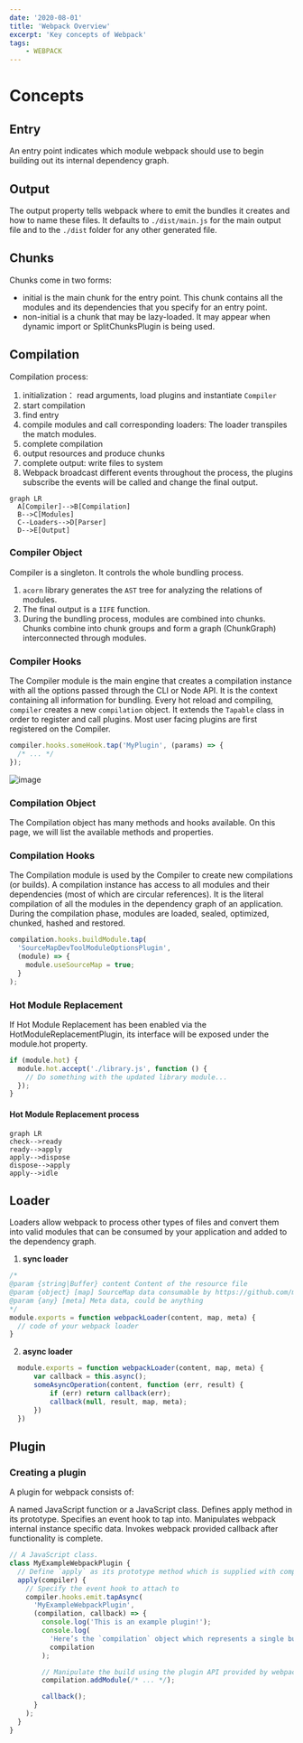 ```yaml
---
date: '2020-08-01'
title: 'Webpack Overview'
excerpt: 'Key concepts of Webpack'
tags: 
	- WEBPACK
---
```


# Concepts
## Entry
An entry point indicates which module webpack should use to begin building out its internal dependency graph. 

## Output
The output property tells webpack where to emit the bundles it creates and how to name these files. It defaults to `./dist/main.js` for the main output file and to the `./dist` folder for any other generated file.

## Chunks
Chunks come in two forms:
- initial is the main chunk for the entry point. This chunk contains all the modules and its dependencies that you specify for an entry point.
- non-initial is a chunk that may be lazy-loaded. It may appear when dynamic import or SplitChunksPlugin is being used.


## Compilation
Compilation process: 

1. initialization： read arguments, load plugins and instantiate `Compiler`
2. start compilation
3. find entry
4. compile modules and call corresponding loaders: The loader transpiles the match modules.
5. complete compilation
6. output resources and produce chunks
7. complete output: write files to system
8. Webpack broadcast different events throughout the process, the plugins subscribe the events will be called and change the final output.

```mermaid
graph LR
  A[Compiler]-->B[Compilation]
  B-->C[Modules]
  C--Loaders-->D[Parser]
  D-->E[Output]
```

### Compiler Object
Compiler  is a singleton. It controls the whole bundling process. 
1. `acorn` library generates the `AST` tree for analyzing the relations of modules.
2. The final output is a `IIFE` function.
3. During the bundling process, modules are combined into chunks. Chunks combine into chunk groups and form a graph (ChunkGraph) interconnected through modules.

### Compiler Hooks
The Compiler module is the main engine that creates a compilation instance with all the options passed through the CLI or Node API. It is the context containing all information for bundling. Every hot reload and compiling, `compiler` creates a new `compilation` object. It extends the `Tapable` class in order to register and call plugins. Most user facing plugins are first registered on the Compiler. 

```js
compiler.hooks.someHook.tap('MyPlugin', (params) => {
  /* ... */
});
```

![image](https://user-gold-cdn.xitu.io/2018/12/1/16767ef8c28837ed?imageView2/0/w/1280/h/960/format/webp/ignore-error/1)


### Compilation Object
The Compilation object has many methods and hooks available. On this page, we will list the available methods and properties.


### Compilation Hooks
The Compilation module is used by the Compiler to create new compilations (or builds). A compilation instance has access to all modules and their dependencies (most of which are circular references). It is the literal compilation of all the modules in the dependency graph of an application. During the compilation phase, modules are loaded, sealed, optimized, chunked, hashed and restored.

```javascript
compilation.hooks.buildModule.tap(
  'SourceMapDevToolModuleOptionsPlugin',
  (module) => {
    module.useSourceMap = true;
  }
);
```

### Hot Module Replacement
If Hot Module Replacement has been enabled via the HotModuleReplacementPlugin, its interface will be exposed under the module.hot property. 
```js
if (module.hot) {
  module.hot.accept('./library.js', function () {
    // Do something with the updated library module...
  });
}
```

#### Hot Module Replacement process

```mermaid
graph LR
check-->ready
ready-->apply
apply-->dispose
dispose-->apply
apply-->idle

```




## Loader
Loaders allow webpack to process other types of files and convert them into valid modules that can be consumed by your application and added to the dependency graph.

1. **sync loader**
```javascript
/*
@param {string|Buffer} content Content of the resource file
@param {object} [map] SourceMap data consumable by https://github.com/mozilla/source-map
@param {any} [meta] Meta data, could be anything
*/
module.exports = function webpackLoader(content, map, meta) {
  // code of your webpack loader
}
```
2. **async loader**
```javascript
  module.exports = function webpackLoader(content, map, meta) {
      var callback = this.async();
      someAsyncOperation(content, function (err, result) {
          if (err) return callback(err);
          callback(null, result, map, meta);
      })
  })
```


## Plugin

### Creating a plugin
A plugin for webpack consists of:

A named JavaScript function or a JavaScript class.
Defines apply method in its prototype.
Specifies an event hook to tap into.
Manipulates webpack internal instance specific data.
Invokes webpack provided callback after functionality is complete.

```javascript
// A JavaScript class.
class MyExampleWebpackPlugin {
  // Define `apply` as its prototype method which is supplied with compiler as its argument
  apply(compiler) {
    // Specify the event hook to attach to
    compiler.hooks.emit.tapAsync(
      'MyExampleWebpackPlugin',
      (compilation, callback) => {
        console.log('This is an example plugin!');
        console.log(
          'Here’s the `compilation` object which represents a single build of assets:',
          compilation
        );

        // Manipulate the build using the plugin API provided by webpack
        compilation.addModule(/* ... */);

        callback();
      }
    );
  }
}
```
